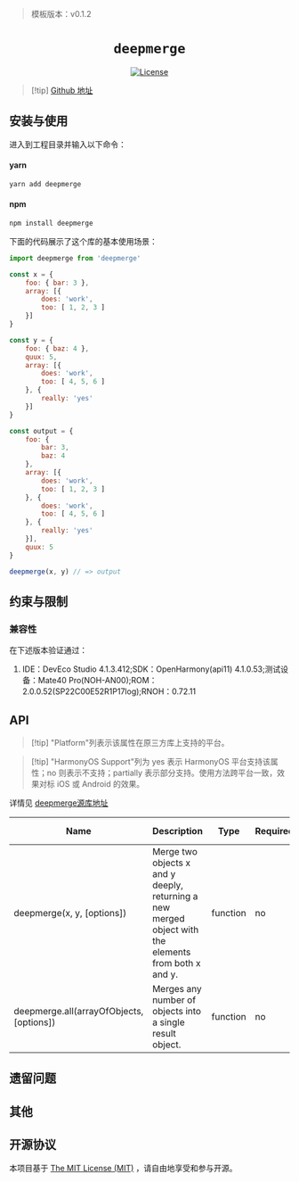 > 模板版本：v0.1.2

<p align="center">
  <h1 align="center"> <code>deepmerge</code> </h1>
</p>
<p align="center">
    <a href="https://github.com/TehShrike/deepmerge/blob/master/license.txt">
        <img src="https://img.shields.io/badge/license-MIT-green.svg" alt="License" />
    </a>
</p>

>[!tip] [Github 地址](https://github.com/TehShrike/deepmerge)


## 安装与使用

进入到工程目录并输入以下命令：

#### **yarn**

```bash
yarn add deepmerge
```
<!-- tabs:start -->

#### **npm**

```bash
npm install deepmerge
```

<!-- tabs:end -->

下面的代码展示了这个库的基本使用场景：

```js
import deepmerge from 'deepmerge'

const x = {
	foo: { bar: 3 },
	array: [{
		does: 'work',
		too: [ 1, 2, 3 ]
	}]
}

const y = {
	foo: { baz: 4 },
	quux: 5,
	array: [{
		does: 'work',
		too: [ 4, 5, 6 ]
	}, {
		really: 'yes'
	}]
}

const output = {
	foo: {
		bar: 3,
		baz: 4
	},
	array: [{
		does: 'work',
		too: [ 1, 2, 3 ]
	}, {
		does: 'work',
		too: [ 4, 5, 6 ]
	}, {
		really: 'yes'
	}],
	quux: 5
}

deepmerge(x, y) // => output
```

## 约束与限制

### 兼容性

 在下述版本验证通过：

 1. IDE：DevEco Studio 4.1.3.412;SDK：OpenHarmony(api11) 4.1.0.53;测试设备：Mate40 Pro(NOH-AN00);ROM：2.0.0.52(SP22C00E52R1P17log);RNOH：0.72.11

## API

> [!tip] "Platform"列表示该属性在原三方库上支持的平台。

> [!tip] "HarmonyOS Support"列为 yes 表示 HarmonyOS 平台支持该属性；no 则表示不支持；partially 表示部分支持。使用方法跨平台一致，效果对标 iOS 或 Android 的效果。

详情见 [deepmerge源库地址](https://github.com/TehShrike/deepmerge)

| Name | Description | Type | Required | Platform | HarmonyOS Support |
| ---- | ---- | ---- | -------- | -------- | -------- |
| deepmerge(x, y, [options]) | Merge two objects x and y deeply, returning a new merged object with the elements from both x and y. | function | no | / | yes |
| deepmerge.all(arrayOfObjects, [options]) | Merges any number of objects into a single result object. | function | no | / | yes |

## 遗留问题

## 其他

## 开源协议

本项目基于 [The MIT License (MIT)](https://github.com/TehShrike/deepmerge/blob/master/license.txt) ，请自由地享受和参与开源。
